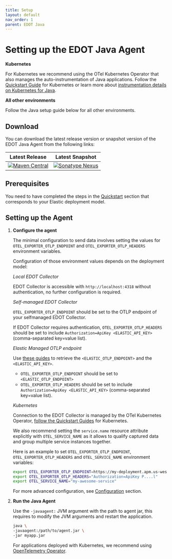 ```yaml
---
title: Setup
layout: default
nav_order: 1
parent: EDOT Java
---
```


# Setting up the EDOT Java Agent

**Kubernetes**

For Kubernetes we recommend using the OTel Kubernetes Operator that also manages the auto-instrumentation of Java applications. Follow the [Quickstart Guide](../../../quickstart/index) for Kubernetes or learn more about [instrumentation details on Kubernetes for Java](./k8s). 

**All other environments**

Follow the Java setup guide below for all other environments.

## Download

You can download the latest release version or snapshot version of the EDOT Java Agent from the following links:

| Latest Release | Latest Snapshot |
|:---:|:---:|
| [![Maven Central](https://img.shields.io/maven-central/v/co.elastic.otel/elastic-otel-javaagent?label=elastic-otel-javaagent&style=for-the-badge)](https://mvnrepository.com/artifact/co.elastic.otel/elastic-otel-javaagent/latest) | [![Sonatype Nexus](https://img.shields.io/nexus/s/co.elastic.otel/elastic-otel-javaagent?server=https%3A%2F%2Foss.sonatype.org&label=elastic-otel-javaagent&style=for-the-badge)](https://oss.sonatype.org/service/local/artifact/maven/redirect?r=snapshots&g=co.elastic.otel&a=elastic-otel-javaagent&v=LATEST) |

## Prerequisites

You need to have completed the steps in the [Quickstart](/quickstart/) section that corresponds to your Elastic deployment model.

## Setting up the Agent

1. **Configure the agent**

    The minimal configuration to send data involves setting the values for `OTEL_EXPORTER_OTLP_ENDPOINT` and `OTEL_EXPORTER_OTLP_HEADERS` environment variables.

    Configuration of those environment values depends on the deployment model:

    *Local EDOT Collector*

    EDOT Collector is accessible with `http://localhost:4318` without authentication, no further configuration is required.

    *Self-managed EDOT Collector*

    `OTEL_EXPORTER_OTLP_ENDPOINT` should be set to the OTLP endpoint of your selfmanaged EDOT Collector.
    
    If EDOT Collector requires authentication, `OTEL_EXPORTER_OTLP_HEADERS` should be set to include `Authorization=ApiKey <ELASTIC_API_KEY>` (comma-separated key=value list).

    *Elastic Managed OTLP endpoint*

    Use [these guides](../../../quickstart/serverless/index) to retrieve the `<ELASTIC_OTLP_ENDPOINT>` and the `<ELASTIC_API_KEY>`.

    - `OTEL_EXPORTER_OTLP_ENDPOINT` should be set to `<ELASTIC_OTLP_ENDPOINT>`
    - `OTEL_EXPORTER_OTLP_HEADERS` should be set to include `Authorization=ApiKey <ELASTIC_API_KEY>` (comma-separated key=value list).

    *Kubernetes*

    Connection to the EDOT Collector is managed by the OTel Kubernetes Operator, [follow the Quickstart Guides](../../../quickstart/index) for Kubernetes.


    We also recommend setting the `service.name` resource attribute explicitly with `OTEL_SERVICE_NAME` as it allows to qualify captured data and group multiple service instances together.

    Here is an example to set `OTEL_EXPORTER_OTLP_ENDPOINT`, `OTEL_EXPORTER_OTLP_HEADERS` and `OTEL_SERVICE_NAME` environment variables:

    ```bash
    export OTEL_EXPORTER_OTLP_ENDPOINT=https://my-deployment.apm.us-west1.gcp.cloud.es.io
    export OTEL_EXPORTER_OTLP_HEADERS="Authorization=ApiKey P....l"
    export OTEL_SERVICE_NAME="my-awesome-service"
    ```

    For more advanced configuration, see [Configuration](../configuration) section.

2. **Run the Java Agent**

    Use the `-javaagent:` JVM argument with the path to agent jar, this requires to modify the JVM arguments and restart
    the application.

    ```bash
    java \
    -javaagent:/path/to/agent.jar \
    -jar myapp.jar
    ```

    For applications deployed with Kubernetes, we recommend using [OpenTelemetry Operator](./k8s).
